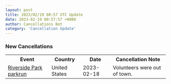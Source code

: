 ```yaml
---
layout: post
title: 2023/02/19 00:57 UTC Update
date: 2023-02-19 00:57:57 +0000
author: Cancellations Bot
category: 'Cancellation Update'
---
```


<h3>New Cancellations</h3>
<div class='hscrollable'>
<table style='width: 100%'>
    <tr>
        <th>Event</th>
        <th>Country</th>
        <th>Date</th>
        <th>Cancellation Note</th>
    </tr>
    <tr>
        <td><a href="https://www.parkrun.us/riversidepark">Riverside Park parkrun</a></td>
        <td>United States</td>
        <td>2023-02-18</td>
        <td>Volunteers  were out of town.</td>
    </tr>
</table>
</div>
